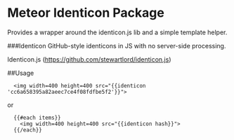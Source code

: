 Meteor Identicon Package
========================

Provides a wrapper around the identicon.js lib and a simple template helper.

###Identicon
GitHub-style identicons in JS with no server-side processing.

Identicon.js (https://github.com/stewartlord/identicon.js)

##Usage

```
  <img width=400 height=400 src="{{identicon 'cc6a658395a82aeec7ce4f08fdfbe5f2'}}">
```
  or
  
```
  {{#each items}}
  	<img width=400 height=400 src="{{identicon hash}}">
  {{/each}}
```
